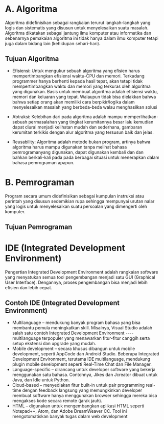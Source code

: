 <h1 align="margin">A. Algoritma</h1>
Algoritma didefinisikan sebagai rangkaian terurut langkah-langkah yang logis dan sistematis yang disusun untuk menyelesaikan suatu masalah. Algoritma dikatakan sebagai jantung ilmu komputer atau informatika dan sebenarnya pemakaian algoritma ini tidak hanya dalam ilmu komputer tetapi juga dalam bidang lain (kehidupan sehari-hari).

<h2 align="margin">Tujuan Algoritma</h2>

- Efisiensi: Untuk mengukur sebuah algoritma yang efisien harus
mempertimbangkan efisiensi waktu-CPU dan memori. Terkadang
programmer hanya berhenti kepada hasil tepat, akan tetapi tidak
mempertimbangkan waktu dan memori yang terkuras oleh algoritma yang
digunakan. Basis untuk membuat algoritma adalah efisiensi waktu,
memori dan keluaran yang tepat. Walaupun tidak bisa dielakkan bahwa
bahwa setiap orang akan memiliki cara berpikir/logika dalam
menyelesaikan masalah yang berbeda-beda walau menghasilkan solusi

- Abtraksi: Kelebihan dari pada algoritma adalah mampu memperlihatkan- sebuah permasalahan yang tingkat kerumitannya besar lalu kemudian dapat diurai menjadi kelihatan mudah dan sederhana, gambaran kerumitan terkikis dengan alur algoritma yang tersusun baik dan jelas.

- Reusability: Algoritma adalah metode bukan program, artinya bahwa algoritma harus mampu digunakan tanpa melihat bahasa pemrogramanyang digunakan, dapat digunakan kembali dan dan bahkan berkali-kali pada pada berbagai situasi untuk menerapkan dalam bahasa pemrograman apapun.


<h1 align="margin">B. Pemrograman</h1>
Program secara umum didefinisikan sebagai kumpulan instruksi atau perintah yang disusun sedemikian rupa sehingga mempunyai urutan nalar yang logis untuk menyelesaikan suatu persoalan yang dimengerti oleh komputer.

<h2 align="margin">Tujuan Pemrograman</h2>

<h1 align="margin">IDE (Integrated Development Environment)</h1>
Pengertian Integrated Development Environment adalah rangkaian software yang menyatukan semua tool pengembangan menjadi satu GUI (Graphical User Interface). Dengannya, proses pengembangan bisa menjadi lebih efisien dan lebih cepat.

<h2 align="margin">Contoh IDE (Integrated Development Environment)</h2>

- Multilanguage – mendukung banyak program bahasa yang bisa membantu pemula meningkatkan skill. Misalnya, Visual Studio adalah salah satu contoh Integrated Development Environment ---- multilanguage terpopuler yang menawarkan fitur-fitur canggih serta setup ekstensi dan upgrade yang mudah.
- Mobile development – secara khusus dibangun untuk mobile development, seperti AppCode dan Android Studio. Beberapa Integrated Development Environment, terutama IDE multilanguage, mendukung plugin mobile development seperti Real-Time Chat dan File Manager.
- Language-specific – dirancang untuk developer software yang bekerja menggunakan satu bahasa. Contohnya, Jikes dan Jcreator dibuat untuk Java, dan Idle untuk Python.
- Cloud-based – menyediakan fitur built-in untuk pair programming real-time dengan feedback langsung yang memungkinkan developer membuat software hanya menggunakan browser sehingga mereka bisa mengakses kode secara remote (jarak jauh).
- HTML – digunakan untuk mengembangkan aplikasi HTML seperti Notepad++, Atom, dan Adobe DreamWeaver CC. Tool ini mengotomatiskan banyak tugas dalam web development
